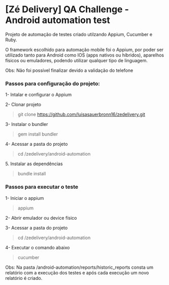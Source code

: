 # [Zé Delivery] QA Challenge - Android automation test

Projeto de automação de testes criado utilzando Appium, Cucumber e Ruby.

O framework escolhido para automação mobile foi o Appium, por poder ser utilizado tanto para Android como IOS (apps nativos ou híbridos), aparelhos físicos ou emuladores, podendo utilizar qualquer tipo de linguagem.

Obs: Não foi possível finalizar devido a validação do telefone

### Passos para configuração do projeto:

<p>1- Intalar e configurar o Appium</p>

<p>2- Clonar projeto</p>

> git clone https://github.com/luisasauerbronn16/zedelivery.git

<p>3- Instalar o bundler </p>

> gem install bundler

<p>4- Acessar a pasta do projeto</p>

> cd /zedelivery/android-automation

<p>5. Instalar as dependências </p>

>bundle install


### Passos para executar o teste

<p>1- Iniciar o appium</p>

> appium

<p>2- Abrir emulador ou device físico</p>

<p>3- Acessar a pasta do projeto</p>

> cd /zedelivery/android-automation

<p>4- Executar o comando abaixo</p>

> cucumber

Obs: Na pasta /android-automation/reports/historic_reports consta um relatório com a execução dos testes e após cada execução um novo relatório é criado.